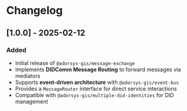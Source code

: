 # Changelog

## [1.0.0] - 2025-02-12

### Added

- Initial release of `@adorsys-gis/message-exchange`
- Implements **DIDComm Message Routing** to forward messages via mediators
- Supports **event-driven architecture** with `@adorsys-gis/event-bus`
- Provides a `MessageRouter` interface for direct service interactions
- Compatible with `@adorsys-gis/multiple-did-identities` for DID management
